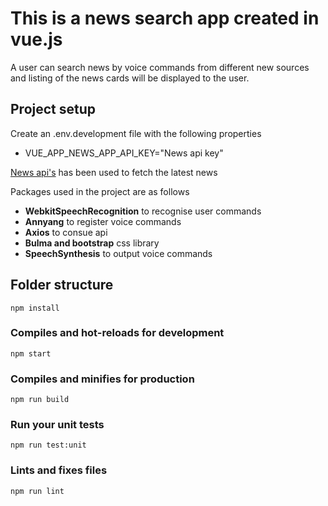 # This is a news search app created in vue.js
A user can search news by voice commands from different new sources and listing of the news cards will be displayed to the user.

## Project setup
Create an .env.development file with the following properties 
* VUE_APP_NEWS_APP_API_KEY="News api key"

[News api's](https://newsapi.org/) has been used to fetch the latest news

Packages used in the project are as follows 

- **WebkitSpeechRecognition** to recognise user commands
- **Annyang** to register voice commands
- **Axios** to consue api
- **Bulma and bootstrap** css library
- **SpeechSynthesis** to output voice commands

## Folder structure

```
npm install
```

### Compiles and hot-reloads for development

```
npm start
```

### Compiles and minifies for production

```
npm run build
```

### Run your unit tests

```
npm run test:unit
```

### Lints and fixes files

```
npm run lint
```
